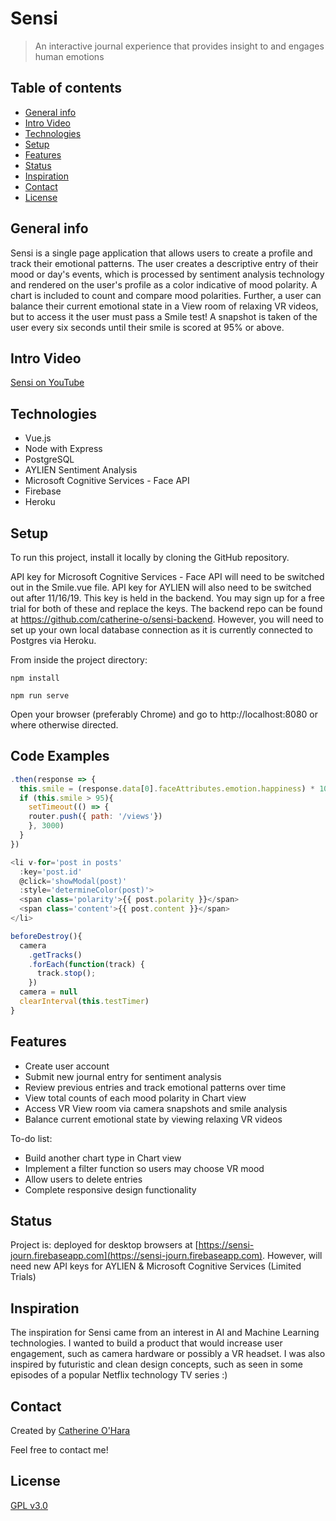 # Sensi
> An interactive journal experience that provides insight to and engages human emotions

## Table of contents
* [General info](#general-info)
* [Intro Video](#intro-video)
* [Technologies](#technologies)
* [Setup](#setup)
* [Features](#features)
* [Status](#status)
* [Inspiration](#inspiration)
* [Contact](#contact)
* [License](#license)

## General info
Sensi is a single page application that allows users to create a profile and track their emotional patterns. The user creates a descriptive entry of their mood or day's events, which is processed by sentiment analysis technology and rendered on the user's profile as a color indicative of mood polarity. A chart is included to count and compare mood polarities. Further, a user can balance their current emotional state in a View room of relaxing VR videos, but to access it the user must pass a Smile test! A snapshot is taken of the user every six seconds until their smile is scored at 95% or above.

## Intro Video
[Sensi on YouTube](https://www.youtube.com/watch?v=V5oDAX56trY)

## Technologies
* Vue.js
* Node with Express
* PostgreSQL
* AYLIEN Sentiment Analysis
* Microsoft Cognitive Services - Face API
* Firebase
* Heroku

## Setup
To run this project, install it locally by cloning the GitHub repository.

API key for Microsoft Cognitive Services - Face API will need to be switched out in the Smile.vue file.
API key for AYLIEN will also need to be switched out after 11/16/19. This key is held in the backend.
You may sign up for a free trial for both of these and replace the keys.
The backend repo can be found at https://github.com/catherine-o/sensi-backend. 
However, you will need to set up your own local database connection as it is currently connected to Postgres via Heroku.

From inside the project directory:
```
npm install

npm run serve

```
Open your browser (preferably Chrome) and go to http://localhost:8080 or where otherwise directed.

## Code Examples
```javascript
.then(response => {
  this.smile = (response.data[0].faceAttributes.emotion.happiness) * 100
  if (this.smile > 95){ 
    setTimeout(() => {
    router.push({ path: '/views'})
    }, 3000)
  }
})
```

```javascript
<li v-for='post in posts' 
  :key='post.id'
  @click='showModal(post)'
  :style='determineColor(post)'>
  <span class='polarity'>{{ post.polarity }}</span>
  <span class='content'>{{ post.content }}</span>
</li>
```

```javascript
beforeDestroy(){
  camera
    .getTracks()
    .forEach(function(track) {
      track.stop();
    })
  camera = null
  clearInterval(this.testTimer)
}
```


## Features
* Create user account
* Submit new journal entry for sentiment analysis
* Review previous entries and track emotional patterns over time
* View total counts of each mood polarity in Chart view
* Access VR View room via camera snapshots and smile analysis
* Balance current emotional state by viewing relaxing VR videos


To-do list:
* Build another chart type in Chart view
* Implement a filter function so users may choose VR mood
* Allow users to delete entries
* Complete responsive design functionality


## Status
Project is: deployed for desktop browsers at [https://sensi-journ.firebaseapp.com](https://sensi-journ.firebaseapp.com). However, will need new API keys for AYLIEN & Microsoft Cognitive Services (Limited Trials)

## Inspiration
The inspiration for Sensi came from an interest in AI and Machine Learning technologies. I wanted to build a product that would increase user engagement, such as camera hardware or possibly a VR headset. I was also inspired by futuristic and clean design concepts, such as seen in some episodes of a popular Netflix technology TV series :)

## Contact
Created by [Catherine O'Hara](www.linkedin.com/in/catherine-o)

Feel free to contact me!

## License
[GPL v3.0]()
